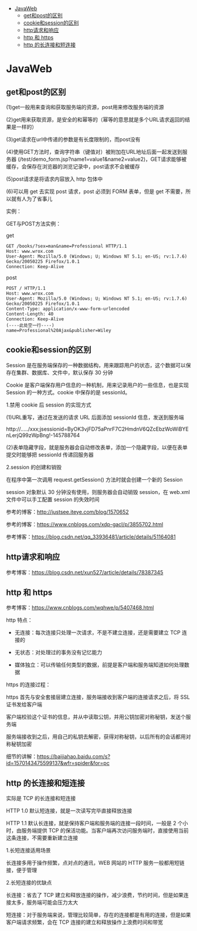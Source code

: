 <!-- MarkdownTOC -->

- [JavaWeb](#javaweb)
    + [get和post的区别](#get和post的区别)
    + [cookie和session的区别](#cookie和session的区别)
    + [http请求和响应](#http请求和响应)
    + [http 和 https](#http-和-https)
    + [http 的长连接和短连接](#http-的长连接和短连接)

<!-- /MarkdownTOC -->

# JavaWeb

## get和post的区别

(1)get一般用来查询和获取服务端的资源，post用来修改服务端的资源

(2)get用来获取资源，是安全的和幂等的（幂等的意思就是多个URL请求返回的结果是一样的）

(3)get请求在url中传递的参数是有长度限制的，而post没有

(4)使用GET方法时，查询字符串（键值对）被附加在URL地址后面一起发送到服务器
(/test/demo_form.jsp?name1=value1&name2=value2)，GET请求能够被缓存，会保存在浏览器的浏览记录中，post请求不会被缓存

(5)post请求是将请求内容放入 http 包体中

(6)可以用 get 去实现 post 请求，post 必须到 FORM 表单，但是 get 不需要，所以就有人为了省事儿

实例：

GET与POST方法实例：

get
```
GET /books/?sex=man&name=Professional HTTP/1.1
Host: www.wrox.com
User-Agent: Mozilla/5.0 (Windows; U; Windows NT 5.1; en-US; rv:1.7.6)
Gecko/20050225 Firefox/1.0.1
Connection: Keep-Alive
```

post
```
POST / HTTP/1.1
Host: www.wrox.com
User-Agent: Mozilla/5.0 (Windows; U; Windows NT 5.1; en-US; rv:1.7.6)
Gecko/20050225 Firefox/1.0.1
Content-Type: application/x-www-form-urlencoded
Content-Length: 40
Connection: Keep-Alive
(----此处空一行----)
name=Professional%20Ajax&publisher=Wiley
```

## cookie和session的区别

Session 是在服务端保存的一种数据结构，用来跟踪用户的状态，这个数据可以保存在集群、数据库、文件中，默认保存 30 分钟

Cookie 是客户端保存用户信息的一种机制，用来记录用户的一些信息，也是实现 Session 的一种方式。cookie 中保存的是 sessionId。

1.禁用 cookie 后 session 的实现方式

(1)URL重写，通过在发送的请求 URL 后面添加 sessionId 信息，发送到服务端

http://...../xxx;jsessionid=ByOK3vjFD75aPnrF7C2HmdnV6QZcEbzWoWiBYEnLerjQ99zWpBng!-145788764 

(2)表单隐藏字段，就是服务器会自动修改表单，添加一个隐藏字段，以便在表单提交时能够把 sessionId 传递回服务器

2.session 的创建和销毁

在程序中第一次调用 request.getSession() 方法时就会创建一个新的 Session

session 对象默认 30 分钟没有使用，则服务器会自动销毁 session，在 web.xml 文件中可以手工配置 session 的失效时间

参考的博客：http://justsee.iteye.com/blog/1570652

参考的博客：https://www.cnblogs.com/xdp-gacl/p/3855702.html

参考博客：https://blog.csdn.net/qq_33936481/article/details/51164081

## http请求和响应

参考博客：https://blog.csdn.net/xun527/article/details/78387345

## http 和 https

参考博客：https://www.cnblogs.com/wqhwe/p/5407468.html

http 特点：

* 无连接：每次连接只处理一次请求，不是不建立连接，还是需要建立 TCP 连接的

* 无状态：对处理过的事务没有记忆能力 

* 媒体独立：可以传输任何类型的数据，前提是客户端和服务端知道如何处理数据

https 的连接过程：

https 首先与安全套接层建立连接，服务端接收到客户端的连接请求之后，将 SSL 证书发给客户端

客户端校验这个证书的信息，并从中读取公钥，并用公钥加密对称秘钥，发送个服务端

服务端接收到之后，用自己的私钥去解密，获得对称秘钥，以后所有的会话都用对称秘钥加密

细节的讲解：https://baijiahao.baidu.com/s?id=1570143475599137&wfr=spider&for=pc

## http 的长连接和短连接

实际是 TCP 的长连接和短连接

HTTP 1.0 默认短连接，就是一次读写完毕直接释放连接

HTTP 1.1 默认长连接，就是保持客户端和服务端的连接一段时间，一般是 2 个小时，由服务端提供 TCP 的保活功能。当客户端再次访问服务端时，直接使用当前这条连接，不需要重新建立连接

1.长短连接适用场景

长连接多用于操作频繁，点对点的通讯，WEB 网站的 HTTP 服务一般都用短链接，便于管理

2.长短连接的优缺点

长连接：省去了 TCP 建立和释放连接的操作，减少浪费，节约时间，但是如果连接太多，服务端可能会压力太大

短连接：对于服务端来说，管理比较简单，存在的连接都是有用的连接，但是如果客户端请求频繁，会在 TCP 连接的建立和释放操作上浪费时间和带宽